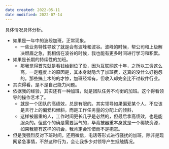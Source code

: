 ```yaml
---
date created: 2022-05-11
date modified: 2022-07-14
---
```


具体情况具体分析。

- 如果是一年中的波段加班，正常现象。
	- 一些业务特性导致了就是会有波峰和波谷。波峰的时候，帮公司和上级解决燃眉之急，我相信在波谷的时候，我也能有更多时间进行学习和积累。
- 如果是长期的持续性的加班。
	- 那我觉得首先就是看钱给到位了没，因为互联网这十年，之所以工资这么高，一定程度上的原因是，其本身就隐含了加班费，这真的没什么好抱怨的。那些搞土木的的才惨，加班经常有，但收入却完全比不过软件行业。
- 其次得看，是不是自己能力问题。
- 依据我的经验，其实还有一种加班，就是团队任务不均衡的加班。这个得看领导的操作艺术了。
	- 就是一个团队的高绩效，总是有限的。其实领导如果偏爱某个人，不应该是言行上的偏爱和倾斜，而是工作任务量的分配上的倾斜，
	- 这样被器重的人，工作时间更长几乎是必然的，但最后拿高绩效，也是能服众的。但这个的确是需要运气的，毕竟被器重本身就是一个稀缺资源，如果我能有这样的机会，我肯定会珍惜而不是抱怨。
- 但是我强烈反对下班时间，还用微信，电话等形式进行骚扰的加班，除非是现网紧急事情，不然这种行为，会让我多少对领导产生抵触情况。
